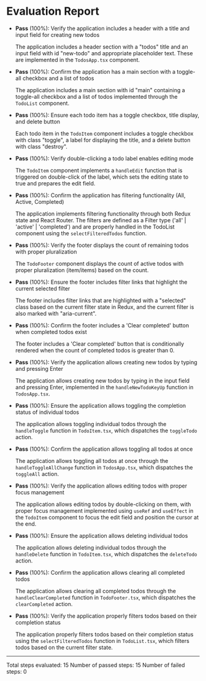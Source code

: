 # Evaluation Report

- **Pass** (100%): Verify the application includes a header with a title and input field for creating new todos
  
  The application includes a header section with a "todos" title and an input field with id "new-todo" and appropriate placeholder text. These are implemented in the `TodosApp.tsx` component.

- **Pass** (100%): Confirm the application has a main section with a toggle-all checkbox and a list of todos
  
  The application includes a main section with id "main" containing a toggle-all checkbox and a list of todos implemented through the `TodoList` component.

- **Pass** (100%): Ensure each todo item has a toggle checkbox, title display, and delete button
  
  Each todo item in the `TodoItem` component includes a toggle checkbox with class "toggle", a label for displaying the title, and a delete button with class "destroy".

- **Pass** (100%): Verify double-clicking a todo label enables editing mode
  
  The `TodoItem` component implements a `handleEdit` function that is triggered on double-click of the label, which sets the editing state to true and prepares the edit field.

- **Pass** (100%): Confirm the application has filtering functionality (All, Active, Completed)
  
  The application implements filtering functionality through both Redux state and React Router. The filters are defined as a Filter type ('all' | 'active' | 'completed') and are properly handled in the TodoList component using the `selectFilteredTodos` function.

- **Pass** (100%): Verify the footer displays the count of remaining todos with proper pluralization
  
  The `TodoFooter` component displays the count of active todos with proper pluralization (item/items) based on the count.

- **Pass** (100%): Ensure the footer includes filter links that highlight the current selected filter
  
  The footer includes filter links that are highlighted with a "selected" class based on the current filter state in Redux, and the current filter is also marked with "aria-current".

- **Pass** (100%): Confirm the footer includes a 'Clear completed' button when completed todos exist
  
  The footer includes a 'Clear completed' button that is conditionally rendered when the count of completed todos is greater than 0.

- **Pass** (100%): Verify the application allows creating new todos by typing and pressing Enter
  
  The application allows creating new todos by typing in the input field and pressing Enter, implemented in the `handleNewTodoKeyUp` function in `TodosApp.tsx`.

- **Pass** (100%): Ensure the application allows toggling the completion status of individual todos
  
  The application allows toggling individual todos through the `handleToggle` function in `TodoItem.tsx`, which dispatches the `toggleTodo` action.

- **Pass** (100%): Confirm the application allows toggling all todos at once
  
  The application allows toggling all todos at once through the `handleToggleAllChange` function in `TodosApp.tsx`, which dispatches the `toggleAll` action.

- **Pass** (100%): Verify the application allows editing todos with proper focus management
  
  The application allows editing todos by double-clicking on them, with proper focus management implemented using `useRef` and `useEffect` in the `TodoItem` component to focus the edit field and position the cursor at the end.

- **Pass** (100%): Ensure the application allows deleting individual todos
  
  The application allows deleting individual todos through the `handleDelete` function in `TodoItem.tsx`, which dispatches the `deleteTodo` action.

- **Pass** (100%): Confirm the application allows clearing all completed todos
  
  The application allows clearing all completed todos through the `handleClearCompleted` function in `TodoFooter.tsx`, which dispatches the `clearCompleted` action.

- **Pass** (100%): Verify the application properly filters todos based on their completion status
  
  The application properly filters todos based on their completion status using the `selectFilteredTodos` function in `TodoList.tsx`, which filters todos based on the current filter state.

---

Total steps evaluated: 15
Number of passed steps: 15
Number of failed steps: 0